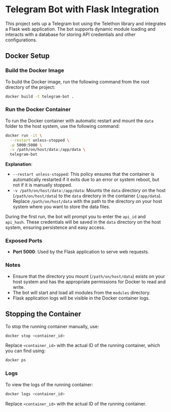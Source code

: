 # Telegram Bot with Flask Integration

This project sets up a Telegram bot using the Telethon library and integrates a Flask web application. The bot supports dynamic module loading and interacts with a database for storing API credentials and other configurations.

## Docker Setup

### Build the Docker Image

To build the Docker image, run the following command from the root directory of the project:

```sh
docker build -t telegram-bot .
```

### Run the Docker Container

To run the Docker container with automatic restart and mount the `data` folder to the host system, use the following command:

```sh
docker run -it \
  --restart unless-stopped \
  -p 5000:5000 \
  -v /path/on/host/data:/app/data \
  telegram-bot
```

**Explanation**:
- `--restart unless-stopped`: This policy ensures that the container is automatically restarted if it exits due to an error or system reboot, but not if it is manually stopped.
- `-v /path/on/host/data:/app/data`: Mounts the `data` directory on the host (`/path/on/host/data`) to the `data` directory in the container (`/app/data`). Replace `/path/on/host/data` with the path to the directory on your host system where you want to store the data files.

During the first run, the bot will prompt you to enter the `api_id` and `api_hash`. These credentials will be saved in the `data` directory on the host system, ensuring persistence and easy access.

### Exposed Ports

- **Port 5000**: Used by the Flask application to serve web requests.

### Notes

- Ensure that the directory you mount (`/path/on/host/data`) exists on your host system and has the appropriate permissions for Docker to read and write.
- The bot will start and load all modules from the `modules` directory.
- Flask application logs will be visible in the Docker container logs.

## Stopping the Container

To stop the running container manually, use:

```sh
docker stop <container_id>
```

Replace `<container_id>` with the actual ID of the running container, which you can find using:

```sh
docker ps
```

### Logs

To view the logs of the running container:

```sh
docker logs <container_id>
```

Replace `<container_id>` with the actual ID of the running container.

